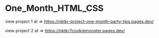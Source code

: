 # One_Month_HTML_CSS

view project 1 at => https://nktkr-project-one-month-party-tips.pages.dev/

view project 2 at => https://nktkr7cookiemonster.pages.dev/

